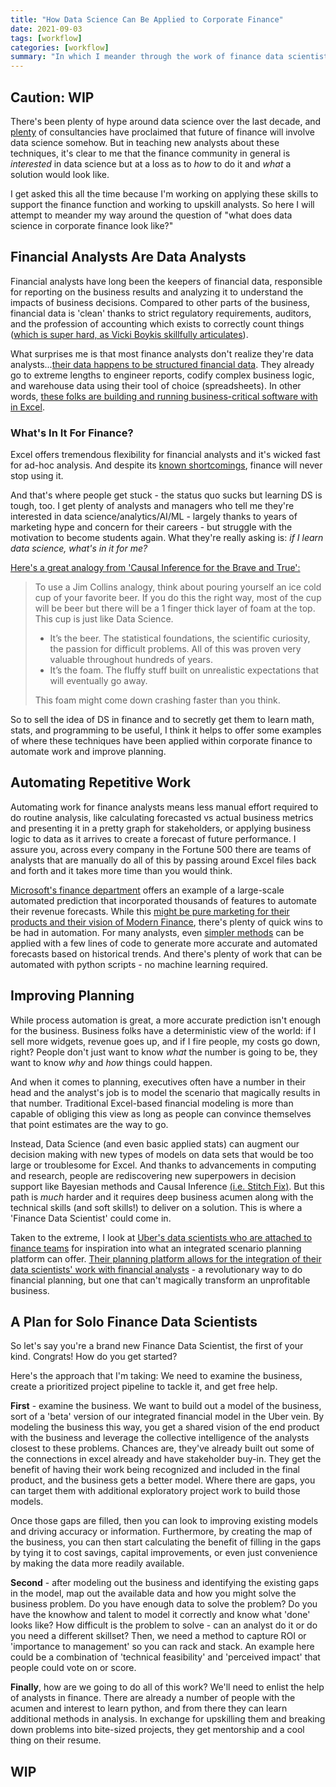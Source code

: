 ```yaml
---
title: "How Data Science Can Be Applied to Corporate Finance"
date: 2021-09-03
tags: [workflow]
categories: [workflow]
summary: "In which I meander through the work of finance data scientists and how data science can be applied to corporate finance."
---
```


## Caution: WIP

There's been plenty of hype around data science over the last decade, and [plenty](https://www2.deloitte.com/ca/en/pages/finance-transformation/articles/finance-2020.html) of consultancies have proclaimed that future of finance will involve data science somehow. But in teaching new analysts about these techniques, it's clear to me that the finance community in general is *interested* in data science but at a loss as to *how* to do it and *what* a solution would look like. 

I get asked this all the time because I'm working on applying these skills to support the finance function and working to upskill analysts. So here I will attempt to meander my way around the question of "what does data science in corporate finance look like?" 

## Financial Analysts Are Data Analysts

Financial analysts have long been the keepers of financial data, responsible for reporting on the business results and analyzing it to understand the impacts of business decisions. Compared to other parts of the business, financial data is 'clean' thanks to strict regulatory requirements, auditors, and the profession of accounting which exists to correctly count things ([which is super hard, as Vicki Boykis skillfully articulates](https://vicki.substack.com/p/all-numbers-are-made-up-some-are)). 

What surprises me is that most finance analysts don't realize they're data analysts...[their data happens to be structured financial data](https://youtu.be/GbL-42kv5LI?t=151). They already go to extreme lengths to engineer reports, codify complex business logic, and warehouse data using their tool of choice (spreadsheets). In other words, [these folks are building and running business-critical software with in Excel](https://multithreaded.stitchfix.com/blog/2017/07/06/why-internal-software/).

### What's In It For Finance?

Excel offers tremendous flexibility for financial analysts and it's wicked fast for ad-hoc analysis. And despite its [known shortcomings](https://floatapp.com/blog/5-greatest-spreadsheet-errors-of-all-time/), finance will never stop using it. 

And that's where people get stuck - the status quo sucks but learning DS is tough, too. I get plenty of analysts and managers who tell me they're interested in data science/analytics/AI/ML - largely thanks to years of marketing hype and concern for their careers - but struggle with the motivation to become students again. What they're really asking is: *if I learn data science, what's in it for me?* 

[Here's a great analogy from 'Causal Inference for the Brave and True':](https://matheusfacure.github.io/python-causality-handbook/01-Introduction-To-Causality.html)

> To use a Jim Collins analogy, think about pouring yourself an ice cold cup of your favorite beer. If you do this the right way, most of the cup will be beer but there will be a 1 finger thick layer of foam at the top. This cup is just like Data Science.
>
>*  It’s the beer. The statistical foundations, the scientific curiosity, the passion for difficult problems. All of this was proven very valuable throughout hundreds of years.
> * It’s the foam. The fluffy stuff built on unrealistic expectations that will eventually go away.
>
> This foam might come down crashing faster than you think. 

So to sell the idea of DS in finance and to secretly get them to learn math, stats, and programming to be useful, I think it helps to offer some examples of where these techniques have been applied within corporate finance to automate work and improve planning.

## Automating Repetitive Work

Automating work for finance analysts means less manual effort required to do routine analysis, like calculating forecasted vs actual business metrics and presenting it in a pretty graph for stakeholders, or applying business logic to data as it arrives to create a forecast of future performance. I assure you, across every company in the Fortune 500 there are teams of analysts that are manually do all of this by passing around Excel files back and forth and it takes more time than you would think. 

[Microsoft's finance department](https://www.microsoft.com/cms/api/am/binary/RE2IIQU) offers an example of a large-scale automated prediction that incorporated thousands of features to automate their revenue forecasts. While this [might be pure marketing for their products and their vision of Modern Finance](https://www.microsoft.com/en-us/modernfinance/), there's plenty of quick wins to be had in automation. For many analysts, even [simpler methods](https://otexts.com/fpp2/expsmooth.html) can be applied with a few lines of code to generate more accurate and automated forecasts based on historical trends. And there's plenty of work that can be automated with python scripts - no machine learning required.

## Improving Planning

While process automation is great, a more accurate prediction isn't enough for the business. Business folks have a deterministic view of the world: if I sell more widgets, revenue goes up, and if I fire people, my costs go down, right? People don't just want to know *what* the number is going to be, they want to know *why* and *how* things could happen.

And when it comes to planning, executives often have a number in their head and the analyst's job is to model the scenario that magically results in that number. Traditional Excel-based financial modeling is more than capable of obliging this view as long as people can convince themselves that point estimates are the way to go. 

Instead, Data Science (and even basic applied stats) can augment our decision making with new types of models on data sets that would be too large or troublesome for Excel. And thanks to advancements in computing and research, people are rediscovering new superpowers in decision support like Bayesian methods and Causal Inference [(i.e. Stitch Fix)](https://multithreaded.stitchfix.com/blog/2019/12/19/good-marketing-decisions/). But this path is *much* harder and it requires deep business acumen along with the technical skills (and soft skills!) to deliver on a solution. This is where a 'Finance Data Scientist' could come in.

Taken to the extreme, I look at [Uber's data scientists who are attached to finance teams]((https://eng.uber.com/financial-planning-for-data-scientist/)) for inspiration into what an integrated scenario planning platform can offer. [Their planning platform allows for the integration of their data scientists' work with financial analysts]((https://eng.uber.com/transforming-financial-forecasting-machine-learning/)) - a revolutionary way to do financial planning, but one that can't magically transform an unprofitable business.

## A Plan for Solo Finance Data Scientists

So let's say you're a brand new Finance Data Scientist, the first of your kind. Congrats! How do you get started?

Here's the approach that I'm taking: We need to examine the business, create a prioritized project pipeline to tackle it, and get free help.

**First** - examine the business. We want to build out a model of the business, sort of a 'beta' version of our integrated financial model in the Uber vein. By modeling the business this way, you get a shared vision of the end product with the business and leverage the collective intelligence of the analysts closest to these problems. Chances are, they've already built out some of the connections in excel already and have stakeholder buy-in. They get the benefit of having their work being recognized and included in the final product, and the business gets a better model. Where there are gaps, you can target them with additional exploratory project work to build those models. 

Once those gaps are filled, then you can look to improving existing models and driving accuracy or information. Furthermore, by creating the map of the business, you can then start calculating the benefit of filling in the gaps by tying it to cost savings, capital improvements, or even just convenience by making the data more readily available. 

**Second** - after modeling out the business and identifying the existing gaps in the model, map out the available data and how you might solve the business problem. Do you have enough data to solve the problem? Do you have the knowhow and talent to model it correctly and know what 'done' looks like? How difficult is the problem to solve - can an analyst do it or do you need a different skillset? Then, we need a method to capture ROI or 'importance to management' so you can rack and stack. An example here could be a combination of 'technical feasibility' and 'perceived impact' that people could vote on or score.

**Finally**, how are we going to do all of this work? We'll need to enlist the help of analysts in finance. There are already a number of people with the acumen and interest to learn python, and from there they can learn additional methods in analysis. In exchange for upskilling them and breaking down problems into bite-sized projects, they get mentorship and a cool thing on their resume.

## WIP